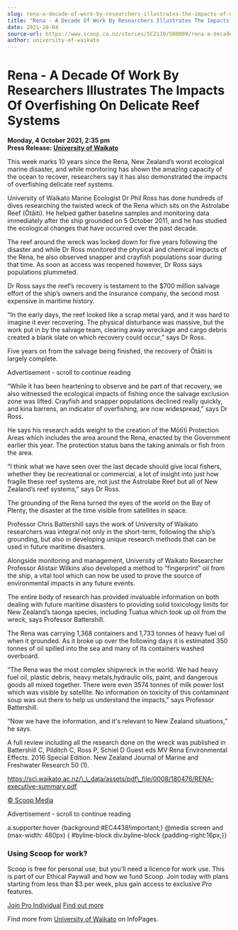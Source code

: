 ```yaml
---
slug: rena-a-decade-of-work-by-researchers-illustrates-the-impacts-of-overfishing-on-delicate-reef-systems
title: "Rena - A Decade Of Work By Researchers Illustrates The Impacts Of Overfishing On Delicate Reef Systems"
date: 2021-10-04
source-url: https://www.scoop.co.nz/stories/SC2110/S00009/rena-a-decade-of-work-by-researchers-illustrates-the-impacts-of-overfishing-on-delicate-reef-systems.htm
author: university-of-waikato
---
```

Rena - A Decade Of Work By Researchers Illustrates The Impacts Of Overfishing On Delicate Reef Systems
======================================================================================================

**Monday, 4 October 2021, 2:35 pm**  
**Press Release: [University of Waikato](https://info.scoop.co.nz/University_of_Waikato)**

This week marks 10 years since the Rena, New Zealand’s worst ecological marine disaster, and while monitoring has shown the amazing capacity of the ocean to recover, researchers say it has also demonstrated the impacts of overfishing delicate reef systems.

University of Waikato Marine Ecologist Dr Phil Ross has done hundreds of dives researching the twisted wreck of the Rena which sits on the Astrolabe Reef (Ōtāiti). He helped gather baseline samples and monitoring data immediately after the ship grounded on 5 October 2011, and he has studied the ecological changes that have occurred over the past decade.

The reef around the wreck was locked down for five years following the disaster and while Dr Ross monitored the physical and chemical impacts of the Rena, he also observed snapper and crayfish populations soar during that time. As soon as access was reopened however, Dr Ross says populations plummeted.

Dr Ross says the reef’s recovery is testament to the $700 million salvage effort of the ship’s owners and the insurance company, the second most expensive in maritime history.

“In the early days, the reef looked like a scrap metal yard, and it was hard to imagine it ever recovering. The physical disturbance was massive, but the work put in by the salvage team, clearing away wreckage and cargo debris created a blank slate on which recovery could occur,” says Dr Ross.

Five years on from the salvage being finished, the recovery of Ōtāiti is largely complete.

Advertisement - scroll to continue reading





“While it has been heartening to observe and be part of that recovery, we also witnessed the ecological impacts of fishing once the salvage exclusion zone was lifted. Crayfish and snapper populations declined really quickly, and kina barrens, an indicator of overfishing, are now widespread,” says Dr Ross.

He says his research adds weight to the creation of the Mōtītī Protection Areas which includes the area around the Rena, enacted by the Government earlier this year. The protection status bans the taking animals or fish from the area.

“I think what we have seen over the last decade should give local fishers, whether they be recreational or commercial, a lot of insight into just how fragile these reef systems are, not just the Astrolabe Reef but all of New Zealand’s reef systems,” says Dr Ross.

The grounding of the Rena turned the eyes of the world on the Bay of Plenty, the disaster at the time visible from satellites in space.

Professor Chris Battershill says the work of University of Waikato researchers was integral not only in the short-term, following the ship’s grounding, but also in developing unique research methods that can be used in future maritime disasters.

Alongside monitoring and management, University of Waikato Researcher Professor Alistair Wilkins also developed a method to “fingerprint” oil from the ship, a vital tool which can now be used to prove the source of environmental impacts in any future events.

The entire body of research has provided invaluable information on both dealing with future maritime disasters to providing solid toxicology limits for New Zealand’s taonga species, including Tuatua which took up oil from the wreck, says Professor Battershill.

The Rena was carrying 1,368 containers and 1,733 tonnes of heavy fuel oil when it grounded. As it broke up over the following days it is estimated 350 tonnes of oil spilled into the sea and many of its containers washed overboard.

“The Rena was the most complex shipwreck in the world. We had heavy fuel oil, plastic debris, heavy metals,hydraulic oils, paint, and dangerous goods all mixed together. There were even 3574 tonnes of milk power lost which was visible by satellite. No information on toxicity of this contaminant soup was out there to help us understand the impacts,” says Professor Battershill.

“Now we have the information, and it's relevant to New Zealand situations,” he says.

A full review including all the research done on the wreck was published in Battershill C, Pilditch C, Ross P, Schiel D Guest eds MV Rena Environmental Effects. 2016 Special Edition. New Zealand Journal of Marine and Freshwater Research 50 (1).

https://sci.waikato.ac.nz/\_\_data/assets/pdf\_file/0008/180476/RENA-executive-summary.pdf

[© Scoop Media](http://www.scoop.co.nz/about/terms.html)  

Advertisement - scroll to continue reading



a.supporter:hover {background:#EC4438!important;} @media screen and (max-width: 480px) { #byline-block div.byline-block {padding-right:16px;}}

### Using Scoop for work?

Scoop is free for personal use, but you’ll need a licence for work use. This is part of our Ethical Paywall and how we fund Scoop. Join today with plans starting from less than $3 per week, plus gain access to exclusive _Pro_ features.  
  
[Join Pro Individual](https://pro.scoop.co.nz/Individual/?from=ProIn24) [Find out more](https://pro.scoop.co.nz/using-scoop-for-work/?from=ProIn24)

Find more from [University of Waikato](https://info.scoop.co.nz/University_of_Waikato) on InfoPages.